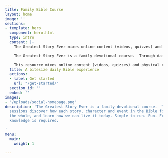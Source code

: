 ```yaml
---
title: Family Bible Course
layout: home
image: ''
sections:
- template: hero
  component: hero.html
  type: intro
  content: |-
    The Greatest Story Ever mixes online content (videos, quizzes) and physical cards to form a colourful storyline in your own home. Through daily sessions (15 mins _ish_) discover how each Bible story forms part of _the greatest story ever_ and how we can live it today. Simple to run. No prior knowledge required.

    The Greatest Story Ever is a family devotional course.  Through daily sessions discover how each Bible story forms part of _the greatest story ever_ and how we can live it today. Simple to run. Fun. Free. No prior knowledge required.

    This resource mixes online content (videos, quizzes) and physical cards to form an interactive colourful learning experience - in your own home.
  title: A bitesize daily Bible experience
  actions:
  - label: Get started
    url: "/get-started/"
  section_id: ''
  embed: ''
images:
- "/uploads/social-homepage.png"
description: 'The Greatest Story Ever is a family devotional course.  Through daily
  sessions discover how each story, character and event in the Bible forms part of
  the whole, and learn how we can live it today. Simple to run. Fun. Free. No prior
  knowledge is required.

'
menu:
  main:
    weight: 1

---
```

